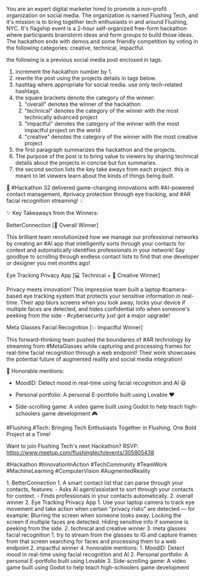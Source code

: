 You are an expert digital marketer hired to promote a non-profit organization on social media. The organization is named Flushing Tech, and it's mission is to bring together tech enthusiasts in and around Flushing, NYC. It's flagship event is a 2-hour self-organized free-form hackathon where participants brainstorm ideas and form groups to build those ideas. The hackathon ends with demos and some friendly competition by voting in the following categories: creative, technical, impactful.

the following is a previous social media post enclosed in <example> tags.
1. increment the hackathon number by 1.
2. rewrite the post using the projects details in <projects> tags below.
3. hashtag where appropriate for social media. use only tech-related hashtags.
4. the square brackets denote the category of the winner: 
	1. "overall" denotes the winner of the hackathon
	2. "technical" denotes the category of the winner with the most technically advanced project
	3. "impactful" denotes the category of the winner with the most impactful project on the world
	4. "creative" denotes the category of the winner with the most creative project
5. the first paragraph summarizes the hackathon and the projects.
6. The purpose of the post is to bring value to viewers by sharing technical details about the projects in concise but fun summaries.
7. the second section lists the key take aways from each project. this is meant to let viewers learn about the kinds of things being built.
<example>
🎉 #Hackathon 32 delivered game-changing innovations with #AI-powered contact management, #privacy protection through eye tracking, and #AR facial recognition streaming! 💡

✨ Key Takeaways from the Winners:

BetterConnection [👑 Overall Winner]

This brilliant team revolutionized how we manage our professional networks by creating an #AI app that intelligently sorts through your contacts for context and automatically identifies professionals in your network! Say goodbye to scrolling through endless contact lists to find that one developer or designer you met months ago!

Eye Tracking Privacy App [💻 Technical + 🎨 Creative Winner]

Privacy meets innovation! This impressive team built a laptop #camera-based eye tracking system that protects your sensitive information in real-time. Their app blurs screens when you look away, locks your device if multiple faces are detected, and hides confidential info when someone's peeking from the side - #cybersecurity just got a major upgrade!

Meta Glasses Facial Recognition [💥 Impactful Winner]

This forward-thinking team pushed the boundaries of #AR technology by streaming from #MetaGlasses while capturing and processing frames for real-time facial recognition through a web endpoint! Their work showcases the potential future of augmented reality and social media integration!

🎉 Honorable mentions:

- MoodID: Detect mood in real-time using facial recognition and AI 😃

- Personal portfolio: A personal E-portfolio built using Lovable ❤️

- Side-scrolling game: A video game built using Godot to help teach high-schoolers game development 🎮

#Flushing #Tech: Bringing Tech Enthusiasts Together in Flushing, One Bold Project at a Time!

Want to join Flushing Tech's next Hackathon?
RSVP: https://www.meetup.com/flushingtech/events/305805438

#Hackathon #InnovationInAction #TechCommunity #TeamWork #MachineLearning #ComputerVision #AugmentedReality
</example>

<projects>
1. BetterConnection
   1. A smart contact list that can parse through your contacts, features:
   	- Asks AI agent/assistant to sort through your contacts for context.
	- Finds professionals in your contacts automatically.
   2. overall winner
2. Eye Tracking Privacy App
   1. Use your laptop camera to track eye movement and take action when certain "privacy risks" are detected — for example: Blurring the screen when someone looks away. Locking the screen if multiple faces are detected. Hiding sensitive info if someone is peeking from the side.
   2. technical and creative winner
3. meta glasses facial recognition
   1. try to stream from the glasses to IG and capture frames from that screen searching for faces and processing them to a web endpoint
   2. impactful winner
4. honorable mentions:
	1. MoodID: Detect mood in real-time using facial recognition and AI
	2. Personal portfolio: A personal E-portfolio built using Lovable
	3. Side-scrolling game: A video game built using Godot to help teach high-schoolers game development
</projects>